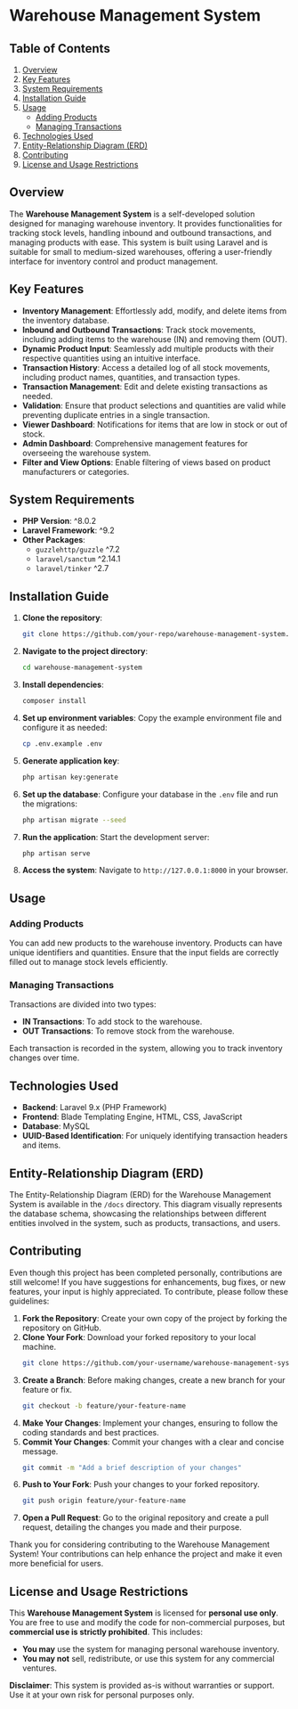 # Warehouse Management System

## Table of Contents

1. [Overview](#overview)
2. [Key Features](#key-features)
3. [System Requirements](#system-requirements)
4. [Installation Guide](#installation-guide)
5. [Usage](#usage)
   - [Adding Products](#adding-products)
   - [Managing Transactions](#managing-transactions)
6. [Technologies Used](#technologies-used)
7. [Entity-Relationship Diagram (ERD)](#entity-relationship-diagram-erd)
8. [Contributing](#contributing)
9. [License and Usage Restrictions](#license-and-usage-restrictions)

## Overview

The **Warehouse Management System** is a self-developed solution designed for managing warehouse inventory. It provides functionalities for tracking stock levels, handling inbound and outbound transactions, and managing products with ease. This system is built using Laravel and is suitable for small to medium-sized warehouses, offering a user-friendly interface for inventory control and product management.

## Key Features

- **Inventory Management**: Effortlessly add, modify, and delete items from the inventory database.
- **Inbound and Outbound Transactions**: Track stock movements, including adding items to the warehouse (IN) and removing them (OUT).
- **Dynamic Product Input**: Seamlessly add multiple products with their respective quantities using an intuitive interface.
- **Transaction History**: Access a detailed log of all stock movements, including product names, quantities, and transaction types.
- **Transaction Management**: Edit and delete existing transactions as needed.
- **Validation**: Ensure that product selections and quantities are valid while preventing duplicate entries in a single transaction.
- **Viewer Dashboard**: Notifications for items that are low in stock or out of stock.
- **Admin Dashboard**: Comprehensive management features for overseeing the warehouse system.
- **Filter and View Options**: Enable filtering of views based on product manufacturers or categories. 

## System Requirements

- **PHP Version**: ^8.0.2
- **Laravel Framework**: ^9.2
- **Other Packages**:
  - `guzzlehttp/guzzle` ^7.2
  - `laravel/sanctum` ^2.14.1
  - `laravel/tinker` ^2.7

## Installation Guide

1. **Clone the repository**:
   ```bash
   git clone https://github.com/your-repo/warehouse-management-system.git
   ```

2. **Navigate to the project directory**:
   ```bash
   cd warehouse-management-system
   ```

3. **Install dependencies**:
   ```bash
   composer install
   ```

4. **Set up environment variables**:
   Copy the example environment file and configure it as needed:
   ```bash
   cp .env.example .env
   ```

5. **Generate application key**:
   ```bash
   php artisan key:generate
   ```

6. **Set up the database**:
   Configure your database in the `.env` file and run the migrations:
   ```bash
   php artisan migrate --seed
   ```

7. **Run the application**:
   Start the development server:
   ```bash
   php artisan serve
   ```

8. **Access the system**:
   Navigate to `http://127.0.0.1:8000` in your browser.

## Usage

### Adding Products
You can add new products to the warehouse inventory. Products can have unique identifiers and quantities. Ensure that the input fields are correctly filled out to manage stock levels efficiently.

### Managing Transactions
Transactions are divided into two types:
- **IN Transactions**: To add stock to the warehouse.
- **OUT Transactions**: To remove stock from the warehouse.

Each transaction is recorded in the system, allowing you to track inventory changes over time.

## Technologies Used

- **Backend**: Laravel 9.x (PHP Framework)
- **Frontend**: Blade Templating Engine, HTML, CSS, JavaScript
- **Database**: MySQL 
- **UUID-Based Identification**: For uniquely identifying transaction headers and items. 

## Entity-Relationship Diagram (ERD)
The Entity-Relationship Diagram (ERD) for the Warehouse Management System is available in the `/docs` directory. This diagram visually represents the database schema, showcasing the relationships between different entities involved in the system, such as products, transactions, and users.

## Contributing
Even though this project has been completed personally, contributions are still welcome! If you have suggestions for enhancements, bug fixes, or new features, your input is highly appreciated. To contribute, please follow these guidelines:

1. **Fork the Repository**: Create your own copy of the project by forking the repository on GitHub.
2. **Clone Your Fork**: Download your forked repository to your local machine.
   ```bash
   git clone https://github.com/your-username/warehouse-management-system.git
   ```
3. **Create a Branch**: Before making changes, create a new branch for your feature or fix.
   ```bash
   git checkout -b feature/your-feature-name
   ```
4. **Make Your Changes**: Implement your changes, ensuring to follow the coding standards and best practices.
5. **Commit Your Changes**: Commit your changes with a clear and concise message.
   ```bash
   git commit -m "Add a brief description of your changes"
   ```
6. **Push to Your Fork**: Push your changes to your forked repository.
   ```bash
   git push origin feature/your-feature-name
   ```
7. **Open a Pull Request**: Go to the original repository and create a pull request, detailing the changes you made and their purpose.

Thank you for considering contributing to the Warehouse Management System! Your contributions can help enhance the project and make it even more beneficial for users.

## License and Usage Restrictions

This **Warehouse Management System** is licensed for **personal use only**. You are free to use and modify the code for non-commercial purposes, but **commercial use is strictly prohibited**. This includes:

- **You may** use the system for managing personal warehouse inventory.
- **You may not** sell, redistribute, or use this system for any commercial ventures.

**Disclaimer**: This system is provided as-is without warranties or support. Use it at your own risk for personal purposes only.